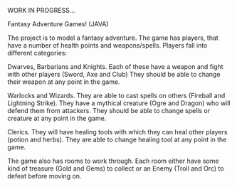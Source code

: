 WORK IN PROGRESS...

Fantasy Adventure Games! (JAVA)


The project is to model a fantasy adventure. The game has players, that have a number of health points and weapons/spells. Players fall into different categories:

Dwarves, Barbarians and Knights.
Each of these have a weapon and fight with other players (Sword, Axe and Club)
They should be able to change their weapon at any point in the game.

Warlocks and Wizards.
They are able to cast spells on others (Fireball and Lightning Strike).
They have a mythical creature (Ogre and Dragon) who will defend them from attackers.
They should be able to change spells or creature at any point in the game.

Clerics.
They will have healing tools with which they can heal other players (potion and herbs).
They are able to change healing tool at any point in the game.

The game also has rooms to work through. Each room either have some kind of treasure (Gold and Gems) to collect or an Enemy (Troll and Orc) to defeat before moving on.
